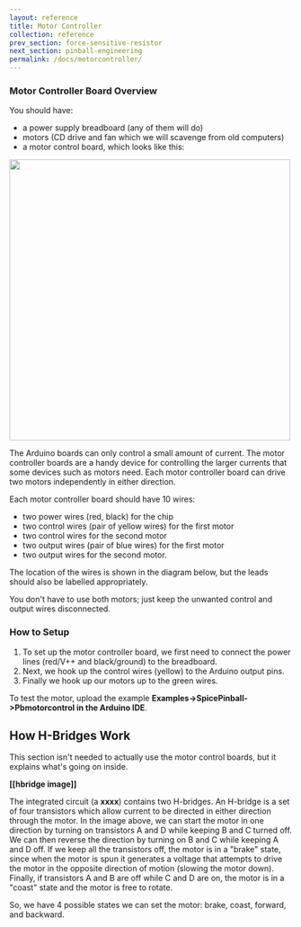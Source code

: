 ```yaml
---
layout: reference
title: Motor Controller
collection: reference
prev_section: force-sensitive-resistor
next_section: pinball-engineering
permalink: /docs/motorcontroller/
---
```


### Motor Controller Board Overview

You should have:

- a power supply breadboard (any of them will do)
- motors (CD drive and fan which we will scavenge from old computers)
- a motor control board, which looks like this:

<img src="{{ site.baseurl }}/img/d-motor-control.png" style="width: 500px"/>

The Arduino boards can only control a small amount of current. The motor controller boards are a handy device for controlling the larger currents that some devices such as motors need. Each motor controller board can drive two motors independently in either direction. 

Each motor controller board should have 10 wires:
- two power wires (red, black) for the chip
- two control wires (pair of yellow wires) for the first motor
- two control wires for the second motor
- two output wires (pair of blue wires) for the first motor
- two output wires for the second motor. 

The location of the wires is shown in the diagram below, but the leads should also be labelled appropriately.

You don't have to use both motors; just keep the unwanted control and output wires disconnected.


### How to Setup


1. To set up the motor controller board, we first need to connect the power lines (red/V++ and black/ground) to the breadboard.
2. Next, we hook up the control wires (yellow) to the Arduino output pins.
3. Finally we hook up our motors up to the green wires.

To test the motor, upload the example **Examples->SpicePinball->Pbmotorcontrol in the Arduino IDE**.

## How H-Bridges Work

This section isn't needed to actually use the motor control boards, but it explains what's going on inside.

**[[hbridge image]]**

The integrated circuit (a **xxxx**) contains two H-bridges. An H-bridge is a set of four transistors which allow current to be directed in either direction through the motor. In the image above, we can start the motor in one direction by turning on transistors A and D while keeping B and C turned off. We can then reverse the direction by turning on B and C while keeping A and D off. If we keep all the transistors off, the motor is in a "brake" state, since when the motor is spun it generates a voltage that attempts to drive the motor in the opposite direction of motion (slowing the motor down). Finally, if transistors A and B are off while C and D are on, the motor is in a "coast" state and the motor is free to rotate.

So, we have 4 possible states we can set the motor: brake, coast, forward, and backward.




